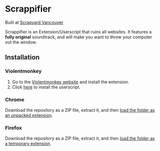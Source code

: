 # Scrappifier

Built at [Scrapyard Vancouver](https://scrapyard.hackclub.com/vancouver)

Scrappifier is an Extension/Userscript that ruins all websites. It features a **fully original** soundtrack, and will make you want to throw your computer out the window.

## Installation

### Violentmonkey

1. Go to the [Violentmonkey website](https://violentmonkey.github.io/get-it/) and install the extension.
2. Click [here](https://github.com/artifishvr/scrappifier/raw/refs/heads/main/scrappifier.user.js) to install the userscript.

### Chrome

Download the repository as a ZIP file, extract it, and then [load the folder as an unpacked extension](https://developer.chrome.com/docs/extensions/get-started/tutorial/hello-world#load-unpacked).

### Firefox

Download the repository as a ZIP file, extract it, and then [load the folder as a temporary extension](https://developer.mozilla.org/en-US/docs/Mozilla/Add-ons/WebExtensions/Your_first_WebExtension#installing).

